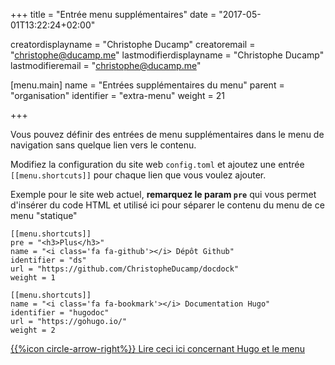 +++
title = "Entrée menu supplémentaires"
date = "2017-05-01T13:22:24+02:00"

creatordisplayname = "Christophe Ducamp"
creatoremail = "christophe@ducamp.me"
lastmodifierdisplayname = "Christophe Ducamp"
lastmodifieremail = "christophe@ducamp.me"

[menu.main]
name = "Entrées supplémentaires du menu"
parent = "organisation"
identifier = "extra-menu"
weight = 21

+++

Vous pouvez définir des entrées de menu supplémentaires dans le menu de navigation sans quelque lien vers le contenu.

Modifiez la configuration du site web `config.toml` et ajoutez une entrée `[[menu.shortcuts]]` pour chaque lien que vous voulez ajouter.


Exemple pour le site web actuel, **remarquez le param  `pre`** qui vous permet d'insérer du code HTML et utilisé ici pour séparer le contenu du menu de ce menu "statique"  

	[[menu.shortcuts]]
	pre = "<h3>Plus</h3>"
	name = "<i class='fa fa-github'></i> Dépôt Github"
	identifier = "ds"
	url = "https://github.com/ChristopheDucamp/docdock"
	weight = 1

	[[menu.shortcuts]]
	name = "<i class='fa fa-bookmark'></i> Documentation Hugo"
	identifier = "hugodoc"
	url = "https://gohugo.io/"
	weight = 2


[{{%icon circle-arrow-right%}} Lire ceci ici concernant Hugo et le menu](https://gohugo.io/extras/menus/)
